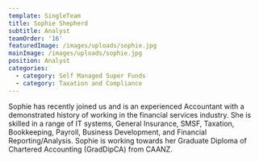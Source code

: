 ```yaml
---
template: SingleTeam
title: Sophie Shepherd
subtitle: Analyst
teamOrder: '16'
featuredImage: /images/uploads/sophie.jpg
mainImage: /images/uploads/sophie.jpg
position: Analyst
categories:
  - category: Self Managed Super Funds
  - category: Taxation and Compliance
---
```

Sophie has recently joined us and is an experienced Accountant with a demonstrated history of working in the financial services industry. She is skilled in a range of IT systems, General Insurance, SMSF, Taxation, Bookkeeping, Payroll, Business Development, and Financial Reporting/Analysis. Sophie is working towards her Graduate Diploma of Chartered Accounting (GradDipCA) from CAANZ.
